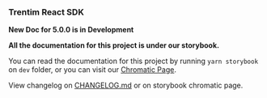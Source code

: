 ### Trentim React SDK

**New Doc for 5.0.0 is in Development**

__All the documentation for this project is under our storybook.__

You can read the documentation for this project by running `yarn storybook` on `dev` folder, or you can visit our [Chromatic Page](https://master--62600c9a80c174003abceae6.chromatic.com/?path=/docs/introduction--page).

View changelog on [CHANGELOG.md](./storybook/changelog.md) or on storybook chromatic page.
